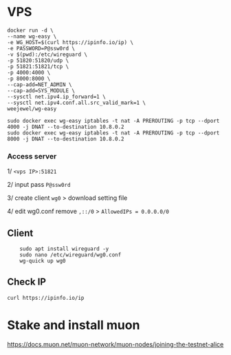 # VPS

    docker run -d \
    --name wg-easy \
    -e WG_HOST=$(curl https://ipinfo.io/ip) \
    -e PASSWORD=P@ssw0rd \
    -v $(pwd):/etc/wireguard \
    -p 51820:51820/udp \
    -p 51821:51821/tcp \
    -p 4000:4000 \
    -p 8000:8000 \
    --cap-add=NET_ADMIN \
    --cap-add=SYS_MODULE \
    --sysctl net.ipv4.ip_forward=1 \
    --sysctl net.ipv4.conf.all.src_valid_mark=1 \
    weejewel/wg-easy

    sudo docker exec wg-easy iptables -t nat -A PREROUTING -p tcp --dport 4000 -j DNAT --to-destination 10.8.0.2
    sudo docker exec wg-easy iptables -t nat -A PREROUTING -p tcp --dport 8000 -j DNAT --to-destination 10.8.0.2

### Access server
1/ `<vps IP>:51821`  

2/ input pass `P@ssw0rd`

3/ create client `wg0` > download setting file  

4/ edit wg0.conf remove `,::/0`  > `AllowedIPs = 0.0.0.0/0`  

## Client
        sudo apt install wireguard -y
        sudo nano /etc/wireguard/wg0.conf
        wg-quick up wg0
## Check IP
    curl https://ipinfo.io/ip
# Stake and install muon

https://docs.muon.net/muon-network/muon-nodes/joining-the-testnet-alice
